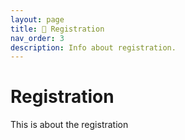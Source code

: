 ```yaml
---
layout: page
title: 📑 Registration
nav_order: 3
description: Info about registration.
---
```


# Registration
This is about the registration
